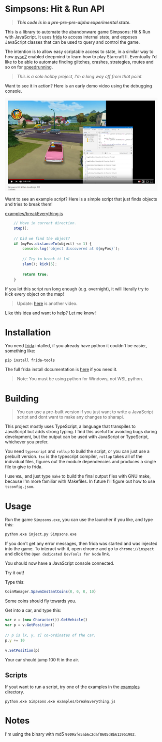 # Simpsons: Hit & Run API

> ***This code is in a pre-pre-pre-alpha experimental state.***

This is a library to automate the abandonware game Simpsons: Hit &
Run with JavaScript. It uses [frida](https://frida.re) to access internal state,
and exposes JavaScript classes that can be used to query and control the game.

The intention is to allow easy scriptable access to state, in a similar way to
how [pysc2](https://github.com/deepmind/pysc2) enabled deepmind to learn how to
play Starcraft II. Eventually I'd like to be able to automate finding glitches,
crashes, strategies, routes and so on for
[speedrunning](https://en.wikipedia.org/wiki/Speedrun).

> *This is a solo hobby project, I'm a long way off from that point.*

Want to see it in action? Here is an early demo video using the debugging
console.

[![Video](doc/video.png)](https://youtu.be/PHa1F3tT130)

Want to see an example script? Here is a simple script that just finds objects
and tries to break them!

[examples/breakEverything.js](examples/breakEverything.js)

```javascript
    // Move in current direction.
    step();

    // Did we find the object?
    if (myPos.distanceTo(object) <= 1) {
        console.log(`object discovered at ${myPos}`);

        // Try to break it lol
        slam(); kick(5);

        return true;
    }
```

If you let this script run long enough (e.g. overnight), it will literally try
to kick every object on the map!

> Update: [here](https://youtu.be/buetZ-5ceno) is another video.

Like this idea and want to help? Let me know!

# Installation

You need [frida](https://frida.re/) intalled, if you already have python it
couldn't be easier, something like:

```
pip install frida-tools
```

The full frida install documentation is
[here](https://www.frida.re/docs/installation/) if you need it.

> Note: You must be using python for Windows, not WSL python.

# Building

> You can use a pre-built version if you just want to write a JavaScript script
> and dont want to make any changes to sharapi.

This project mostly uses TypeScript, a language that transpiles to JavaScript
but adds strong typing. I find this useful for avoiding bugs during development,
but the output can be used with JavaScript or TypeScript, whichever you prefer.

You need `typescript` and `rollup` to build the script, or you can just use a
prebuilt version. `tsc` is the typescript compiler, `rollup` takes all of the
individual files, figures out the module dependencies and produces a single
file to give to frida.

I use `WSL`, and just type `make` to build the final output files with GNU make,
because I'm more familiar with Makefiles. In future I'll figure out how to use
`tsconfig.json`.

# Usage

Run the game `Simpsons.exe`, you can use the launcher if you like, and type this:

```bash
python.exe inject.py Simpsons.exe
```

If you don't get any error messages, then frida was started and was injected
into the game. To interact with it, open chrome and go to `chrome://inspect`
and click the `Open dedicated DevTools for Node` link.

You should now have a JavaScript console connected.

Try it out!

Type this:

```javascript
CoinManager.SpawnInstantCoins(0, 0, 0, 10)
```

Some coins should fly towards you.

Get into a car, and type this:

```javascript
var v = (new Character()).GetVehicle()
var p = v.GetPosition()

// p is [x, y, z] co-ordinates of the car.
p.y += 10

v.SetPosition(p)
```

Your car should jump 100 ft in the air.

## Scripts

If yout want to run a script, try one of the examples in the
[examples](/examples) directory.

```
python.exe Simpsons.exe examples/breakEverything.js
```

# Notes

I'm using the binary with md5 `9009afe5ab6c2daf8605d8b613951902`.


